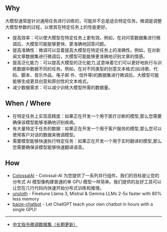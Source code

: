 ## Why

大模型通常是针对通用任务进行训练的，可能并不总是适合特定任务。微调是调整大模型参数的过程，以使其在特定任务上的性能更好。

- 提高效率：可以使大模型在特定任务上更有效。例如，在对问答数据集进行微调后，大模型可能能够更快、更准确地回答问题。
- 提高准确性：微调可以显着提高大模型在特定任务上的准确性。例如，在对新闻文章数据集进行微调后，大模型可能能够更准确地识别文章的情感。
- 提高泛化能力：可以提高大模型的泛化能力,这意味着它们可以更好地执行与训练数据中数据不同的任务。例如，在对不同类型的创意文本格式(如诗歌、代码、脚本、音乐作品、电子邮
件、信件等)的数据集进行微调后，大模型可能能够生成更具创意和原创性的文本格式。
- 减少数据需求：可以减少训练大模型所需的数据量。

## When / Where

- 在特定任务上实现高精度：如果正在开发一个用于医疗诊断的模型,那么您需要确保该模型能够准确地识别疾病。
- 有大量特定于任务的数据：如果正在开发一个用于客户服务的模型,那么您可以使用客户对话的数据来微调模型。
- 需要模型能够快速执行特定任务：如果正在开发一个用于实时翻译的模型,那么您需要确保该模型能够快速翻译语音。

## How

- [ColossalAI](https://github.com/hpcaitech/ColossalAI) - Colossal-AI 为您提供了一系列并行组件。我们的目标是让您的分布式 AI 模型像构建普通的单 GPU 模型一样简单。我们提供的友好工具可以让您在几行代码内快速开始分布式训练和推理。
- [unsloth](https://github.com/unslothai/unsloth) - Finetune Llama 3, Mistral & Gemma LLMs 2-5x faster with 80% less memory
- [baize-chatbot](https://github.com/project-baize/baize-chatbot) - Let ChatGPT teach your own chatbot in hours with a single GPU!

---

- [中文指令微调数据集（长期更新）](https://zhuanlan.zhihu.com/p/631640097)